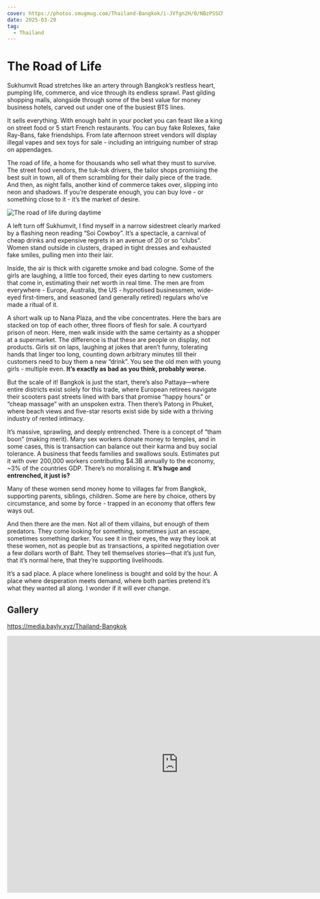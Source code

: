 ```yaml
---
cover: https://photos.smugmug.com/Thailand-Bangkok/i-JVfgn2H/0/NBzPSSCMXZpjCgHVvDRL2Gw5qG3mv6fJx8HXHBbmj/X4/DSC03557-X4.jpg
date: 2025-03-20
tag:
  - Thailand
---
```


# The Road of Life

Sukhumvit Road stretches like an artery through Bangkok’s restless heart, pumping life, commerce, and vice through its endless sprawl. Past gilding shopping malls, alongside through some of the best value for money business hotels, carved out under one of the busiest BTS lines.

It sells everything. With enough baht in your pocket you can feast like a king on street food or 5 start French restaurants. You can buy fake Rolexes, fake Ray-Bans, fake friendships. From late afternoon street vendors will display illegal vapes and sex toys for sale - including an intriguing number of strap on appendages.

The road of life, a home for thousands who sell what they must to survive. The street food vendors, the tuk-tuk drivers, the tailor shops promising the best suit in town, all of them scrambling for their daily piece of the trade. And then, as night falls, another kind of commerce takes over, slipping into neon and shadows. If you’re desperate enough, you can buy love - or something close to it - it’s the market of desire.

![The road of life during daytime](https://photos.smugmug.com/Thailand-Bangkok/i-JVfgn2H/0/NBzPSSCMXZpjCgHVvDRL2Gw5qG3mv6fJx8HXHBbmj/X4/DSC03557-X4.jpg)

A left turn off Sukhumvit, I find myself in a narrow sidestreet clearly marked by a flashing neon reading “Soi Cowboy”. It’s a spectacle, a carnival of cheap drinks and expensive regrets in an avenue of 20 or so “clubs”. Women stand outside in clusters, draped in tight dresses and exhausted fake smiles, pulling men into their lair.

Inside, the air is thick with cigarette smoke and bad cologne. Some of the girls are laughing, a little too forced, their eyes darting to new customers that come in, estimating their net worth in real time. The men are from everywhere - Europe, Australia, the US - hypnotised businessmen, wide-eyed first-timers, and seasoned (and generally retired) regulars who’ve made a ritual of it.

A short walk up to Nana Plaza, and the vibe concentrates. Here the bars are stacked on top of each other, three floors of flesh for sale. A courtyard prison of neon. Here, men walk inside with the same certainty as a shopper at a supermarket. The difference is that these are people on display, not products. Girls sit on laps, laughing at jokes that aren’t funny, tolerating hands that linger too long, counting down arbitrary minutes till their customers need to buy them a new “drink”. You see the old men with young girls - multiple even. **It’s exactly as bad as you think, probably worse.**

But the scale of it! Bangkok is just the start, there’s also Pattaya—where entire districts exist solely for this trade, where European retirees navigate their scooters past streets lined with bars that promise “happy hours” or “cheap massage” with an unspoken extra. Then there’s Patong in Phuket, where beach views and five-star resorts exist side by side with a thriving industry of rented intimacy.

It’s massive, sprawling, and deeply entrenched. There is a concept of “tham boon” (making merit). Many sex workers donate money to temples, and in some cases, this is transaction can balance out their karma and buy social tolerance. A business that feeds families and swallows souls. Estimates put it with over 200,000 workers contributing $4.3B annually to the economy, ~3% of the countries GDP. There’s no moralising it. **It’s huge and entrenched, it just is?**

Many of these women send money home to villages far from Bangkok, supporting parents, siblings, children. Some are here by choice, others by circumstance, and some by force - trapped in an economy that offers few ways out.

And then there are the men. Not all of them villains, but enough of them predators. They come looking for something, sometimes just an escape, sometimes something darker. You see it in their eyes, the way they look at these women, not as people but as transactions, a spirited negotiation over a few dollars worth of Baht. They tell themselves stories—that it’s just fun, that it’s normal here, that they’re supporting livelihoods.

It’s a sad place. A place where loneliness is bought and sold by the hour. A place where desperation meets demand, where both parties pretend it’s what they wanted all along. I wonder if it will ever change.

## Gallery

https://media.bayly.xyz/Thailand-Bangkok

<iframe src="https://media.bayly.xyz/frame/slideshow?key=ZF5vV2&speed=3&transition=fade&autoStart=1&captions=0&navigation=0&playButton=0&randomize=0&transitionSpeed=2" width="800" height="600" frameborder="no" scrolling="no"></iframe>
